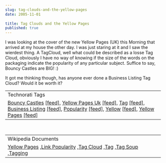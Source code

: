 ```yaml
---
slug: tag-clouds-and-the-yellow-pages
date: 2005-11-01
 
title: Tag Clouds and the Yellow Pages
published: true
---
```

I was looking at the cover of the new Yellow Pages (UK) this Morning that arrived at my house the other day.  I was just staring at it and I saw the wierdest thing.  A TagCloud, well what could be described as a losse Tag Cloud, obviously I have no way of knowing if the size of the words on the packaging indicate the popularity of any particular subject.  Suffice to say, Bouncy Castles are BIG! :)<p />It got me thinking though, has anyone ever done a Business Listing Tag Cloud?  Would it be worth it?<p /><table class="TechnoratiHead TagHeader">
<tr><td>Technorati Tags</td></tr>
<tr class="Technorati"><td>
<a href="https://paul.kinlan.me/tags/Bouncy%20Castles" class="Tag" rel="tag">Bouncy Castles</a> <a href="http://feeds.technorati.com/feed/posts/tag/Bouncy%20Castles" class="Tag">[feed]</a>, <a href="https://paul.kinlan.me/tags/Yellow%20Pages%20Uk" class="Tag" rel="tag">Yellow Pages Uk</a> <a href="http://feeds.technorati.com/feed/posts/tag/Yellow%20Pages%20Uk" class="Tag">[feed]</a>, <a href="https://paul.kinlan.me/tags/Tag" class="Tag" rel="tag">Tag</a> <a href="http://feeds.technorati.com/feed/posts/tag/Tag" class="Tag">[feed]</a>, <a href="https://paul.kinlan.me/tags/Business%20Listing" class="Tag" rel="tag">Business Listing</a> <a href="http://feeds.technorati.com/feed/posts/tag/Business%20Listing" class="Tag">[feed]</a>, <a href="https://paul.kinlan.me/tags/Popularity" class="Tag" rel="tag">Popularity</a> <a href="http://feeds.technorati.com/feed/posts/tag/Popularity" class="Tag">[feed]</a>, <a href="https://paul.kinlan.me/tags/Yellow" class="Tag" rel="tag">Yellow</a> <a href="http://feeds.technorati.com/feed/posts/tag/Yellow" class="Tag">[feed]</a>, <a href="https://paul.kinlan.me/tags/Yellow%20Pages" class="Tag" rel="tag">Yellow Pages</a> <a href="http://feeds.technorati.com/feed/posts/tag/Yellow%20Pages" class="Tag">[feed]</a>
</td></tr>
</table><br /><table class="TechnoratiHead TagHeader">
<tr><td>Wikipedia Documents</td></tr>
<tr class="Technorati"><td>
<a href="http://en.wikipedia.org/wiki/Yellow_Pages">Yellow Pages</a> ,<a href="http://en.wikipedia.org/wiki/Link_popularity">Link Popularity</a> ,<a href="http://en.wikipedia.org/wiki/Tag_cloud">Tag Cloud</a> ,<a href="http://en.wikipedia.org/wiki/Tag">Tag</a> ,<a href="http://en.wikipedia.org/wiki/Tag_Soup">Tag Soup</a> ,<a href="http://en.wikipedia.org/wiki/Tagging">Tagging</a>
</td></tr>
</table><div class="blogger-post-footer"><img class="posterous_download_image" src="https://blogger.googleusercontent.com/tracker/8109338-113083526757292307?l=www.kinlan.co.uk%2Findex.html" height="1" alt="" width="1" /></div>

